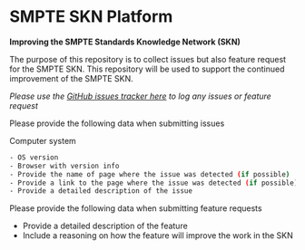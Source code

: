# SMPTE SKN Platform

**Improving the SMPTE Standards Knowledge Network (SKN)**

The purpose of this repository is to collect issues but also feature request for the SMPTE SKN. This repository will be used to support the continued improvement of the SMPTE SKN.

*Please use the [GitHub issues tracker here](https://github.com/SMPTE/smpte-skn-platform/issues) to log any issues or feature request*

Please provide the following data when submitting issues

Computer system
```sh
- OS version
- Browser with version info
- Provide the name of page where the issue was detected (if possible)
- Provide a link to the page where the issue was detected (if possible)
- Provide a detailed description of the issue
```

Please provide the following data when submitting feature requests

- Provide a detailed description of the feature
- Include a reasoning on how the feature will improve the work in the SKN
